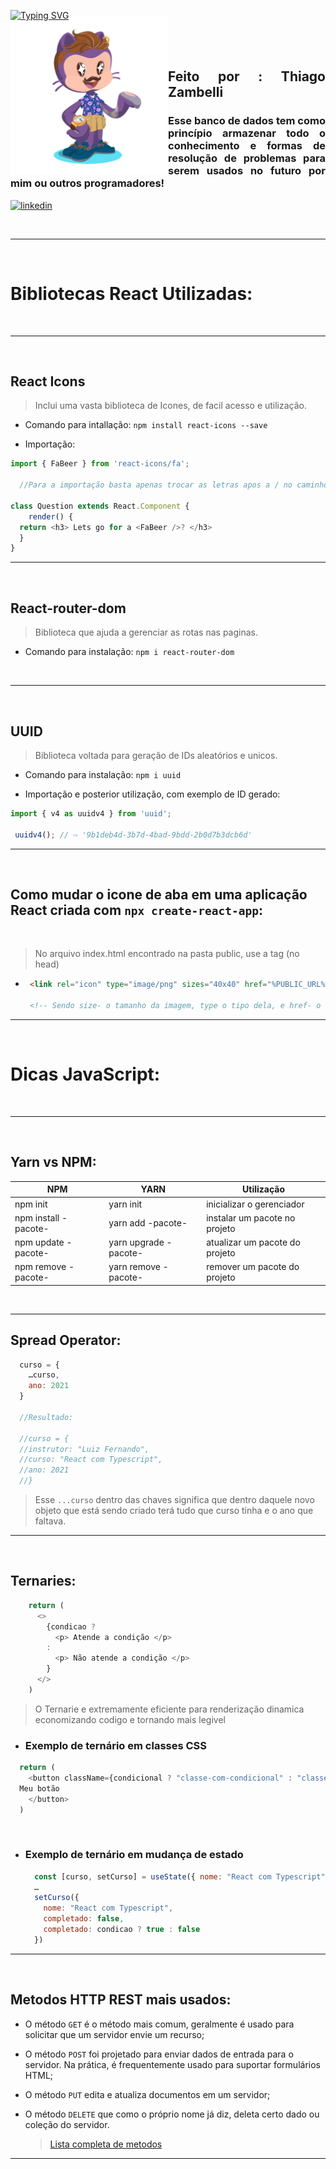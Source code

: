 [![Typing SVG](https://readme-typing-svg.herokuapp.com?font=Fira+Code&size=22&pause=1000&color=6F4A8E&width=500&height=60&lines=Bem-vindo+ao+-%3E+LithtleZ++Data-base)](https://git.io/typing-svg)

<img align="left" width="50%" style="margin-top:-20px" src="public/assets/eu.png">

</br>
</br>

<div dsplay="inline-block">


 <h2 align="justify">Feito por : Thiago Zambelli</h2>
 <h3 align="justify">Esse banco de dados tem como princípio armazenar todo o conhecimento e formas de resolução de problemas para serem usados no futuro por mim ou outros programadores!</h3>
 
  <a href="https://www.linkedin.com/in/thiagozambelli">
    <img width="80px" src="https://i.ibb.co/RyZx12b/linkedin.png" alt="linkedin" style="vertical-align:top;">
  </a>
</div>

&nbsp;

---

&nbsp;

# Bibliotecas React Utilizadas:


&nbsp;

---

&nbsp;

## React Icons
  > Inclui uma vasta biblioteca de Icones, de facil acesso e utilização.

  - Comando para intallação: 
   `npm install react-icons --save`

  - Importação:

  ~~~JavaScript
  import { FaBeer } from 'react-icons/fa';

    //Para a importação basta apenas trocar as letras apos a / no caminho pelas letras iniciais do Icone desejado

  class Question extends React.Component {
      render() {
    return <h3> Lets go for a <FaBeer />? </h3>
    }
  }
  ~~~

---

&nbsp;

## React-router-dom
  > Biblioteca que ajuda a gerenciar as rotas nas paginas.

  - Comando para instalação:
   `npm i react-router-dom`

&nbsp;

---

&nbsp;

## UUID
  > Biblioteca voltada para geração de IDs aleatórios e unicos.

  - Comando para instalação:
   `npm i uuid`

  - Importação e posterior utilização, com exemplo de ID gerado:

   ~~~JavaScript
  import { v4 as uuidv4 } from 'uuid';

    uuidv4(); // ⇨ '9b1deb4d-3b7d-4bad-9bdd-2b0d7b3dcb6d'
  ~~~

   
---

&nbsp;


## Como mudar o icone de aba em uma aplicação React criada com `npx create-react-app`:

&nbsp;

  > No arquivo index.html encontrado na pasta public, use a tag (no head)
- ~~~HTML
   <link rel="icon" type="image/png" sizes="40x40" href="%PUBLIC_URL%/assets/favicon.ico.png" />

   <!-- Sendo size- o tamanho da imagem, type o tipo dela, e href- o caminho relativo -->
  ~~~

---

&nbsp;

# Dicas JavaScript:

&nbsp;

---
&nbsp;

## Yarn vs NPM:

NPM | YARN | Utilização
---------------------| -------| --------
npm init| yarn init | inicializar o gerenciador
npm install -pacote-| yarn add -pacote- | instalar um pacote no projeto
npm update -pacote-| yarn upgrade -pacote- | atualizar um pacote do projeto
npm remove -pacote-| yarn remove -pacote- | remover um pacote do projeto


&nbsp;

---



## Spread Operator:

~~~JavaScript
  curso = {
    …curso,
    ano: 2021
  }

  //Resultado:

  //curso = {
  //instrutor: "Luiz Fernando",
  //curso: "React com Typescript",
  //ano: 2021
  //}
~~~

> Esse `...curso` dentro das chaves significa que dentro daquele novo objeto que está sendo criado terá tudo que curso tinha e o ano que faltava.

---

&nbsp;

## Ternaries:

~~~JavaScript
    return (
      <>
        {condicao ?
          <p> Atende a condição </p>
        :
          <p> Não atende a condição </p>
        }
      </>
    )  
~~~

> O Ternarie e extremamente eficiente para renderização dinamica economizando codigo e tornando mais legivel

  - ### Exemplo de ternário em classes CSS
  ~~~JavaScript
    return (
      <button className={condicional ? "classe-com-condicional" : "classe-sem-condicional"}>
    Meu botão
      </button>
    )
  ~~~

&nbsp;

- ### Exemplo de ternário em mudança de estado
  ~~~JavaScript
    const [curso, setCurso] = useState({ nome: "React com Typescript", completado: false });
    …
    setCurso({
      nome: "React com Typescript",
      completado: false,
      completado: condicao ? true : false
    })
  ~~~
  
---

&nbsp;

## Metodos HTTP REST mais usados:

- O método `GET` é o método mais comum, geralmente é usado para solicitar que um servidor envie um recurso;
- O método `POST` foi projetado para enviar dados de entrada para o servidor. Na prática, é frequentemente usado para suportar formulários HTML;
- O método `PUT` edita e atualiza documentos em um servidor;
- O método `DELETE` que como o próprio nome já diz, deleta certo dado ou coleção do servidor.

  > [Lista completa de metodos](https://developer.mozilla.org/pt-BR/docs/Web/HTTP/Methods)
  
---

&nbsp;


